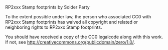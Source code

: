 RP2xxx Stamp footprints by Solder Party

To the extent possible under law, the person who associated CC0 with
RP2xxx Stamp footprints has waived all copyright and related or neighboring 
rights to RP2xxx Stamp footprints.

You should have received a copy of the CC0 legalcode along with this
work. If not, see <http://creativecommons.org/publicdomain/zero/1.0/>.
